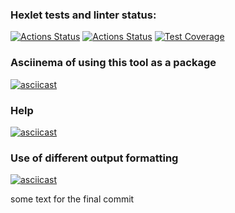 ### Hexlet tests and linter status:
[![Actions Status](https://github.com/vandrusha/backend-project-46/workflows/hexlet-check/badge.svg)](https://github.com/vandrusha/backend-project-46/actions)  [![Actions Status](https://github.com/vandrusha/backend-project-46/actions/workflows/nodejs.yml/badge.svg)](https://github.com/vandrusha/backend-project-46/actions)  [![Test Coverage](https://api.codeclimate.com/v1/badges/d7ce7344796761b57d4b/test_coverage)](https://codeclimate.com/github/vandrusha/backend-project-46/test_coverage)

### Asciinema of using this tool as a package
[![asciicast](https://asciinema.org/a/PmdCGPfS8pzaiyyk1NbtsNCh3.svg)](https://asciinema.org/a/PmdCGPfS8pzaiyyk1NbtsNCh3)

### Help
[![asciicast](https://asciinema.org/a/8RbQEKjLWpWZsO8lrfXSogsvs.svg)](https://asciinema.org/a/8RbQEKjLWpWZsO8lrfXSogsvs)

### Use of different output formatting
[![asciicast](https://asciinema.org/a/44WujPXMppiYn1s8IL4cB7l5l.svg)](https://asciinema.org/a/44WujPXMppiYn1s8IL4cB7l5l)

some text for the final commit